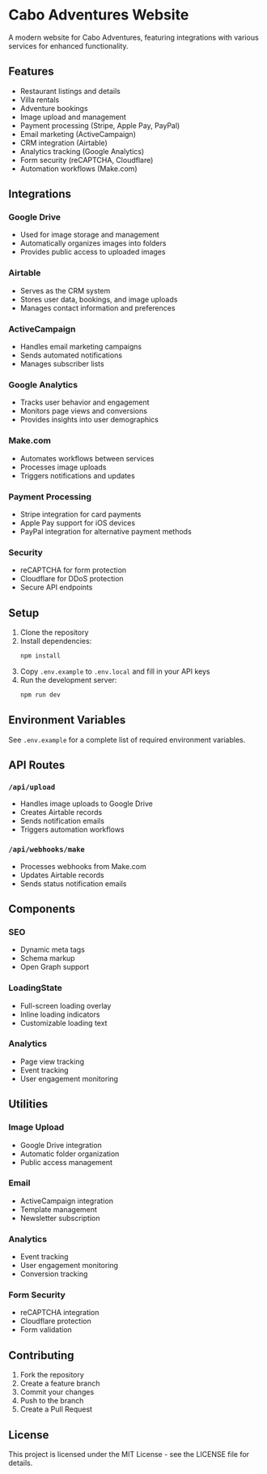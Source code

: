 # Cabo Adventures Website

A modern website for Cabo Adventures, featuring integrations with various services for enhanced functionality.

## Features

- Restaurant listings and details
- Villa rentals
- Adventure bookings
- Image upload and management
- Payment processing (Stripe, Apple Pay, PayPal)
- Email marketing (ActiveCampaign)
- CRM integration (Airtable)
- Analytics tracking (Google Analytics)
- Form security (reCAPTCHA, Cloudflare)
- Automation workflows (Make.com)

## Integrations

### Google Drive
- Used for image storage and management
- Automatically organizes images into folders
- Provides public access to uploaded images

### Airtable
- Serves as the CRM system
- Stores user data, bookings, and image uploads
- Manages contact information and preferences

### ActiveCampaign
- Handles email marketing campaigns
- Sends automated notifications
- Manages subscriber lists

### Google Analytics
- Tracks user behavior and engagement
- Monitors page views and conversions
- Provides insights into user demographics

### Make.com
- Automates workflows between services
- Processes image uploads
- Triggers notifications and updates

### Payment Processing
- Stripe integration for card payments
- Apple Pay support for iOS devices
- PayPal integration for alternative payment methods

### Security
- reCAPTCHA for form protection
- Cloudflare for DDoS protection
- Secure API endpoints

## Setup

1. Clone the repository
2. Install dependencies:
   ```bash
   npm install
   ```
3. Copy `.env.example` to `.env.local` and fill in your API keys
4. Run the development server:
   ```bash
   npm run dev
   ```

## Environment Variables

See `.env.example` for a complete list of required environment variables.

## API Routes

### `/api/upload`
- Handles image uploads to Google Drive
- Creates Airtable records
- Sends notification emails
- Triggers automation workflows

### `/api/webhooks/make`
- Processes webhooks from Make.com
- Updates Airtable records
- Sends status notification emails

## Components

### SEO
- Dynamic meta tags
- Schema markup
- Open Graph support

### LoadingState
- Full-screen loading overlay
- Inline loading indicators
- Customizable loading text

### Analytics
- Page view tracking
- Event tracking
- User engagement monitoring

## Utilities

### Image Upload
- Google Drive integration
- Automatic folder organization
- Public access management

### Email
- ActiveCampaign integration
- Template management
- Newsletter subscription

### Analytics
- Event tracking
- User engagement monitoring
- Conversion tracking

### Form Security
- reCAPTCHA integration
- Cloudflare protection
- Form validation

## Contributing

1. Fork the repository
2. Create a feature branch
3. Commit your changes
4. Push to the branch
5. Create a Pull Request

## License

This project is licensed under the MIT License - see the LICENSE file for details. 